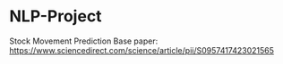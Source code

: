 # NLP-Project
Stock Movement Prediction
Base paper: https://www.sciencedirect.com/science/article/pii/S0957417423021565
